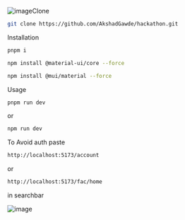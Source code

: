 ![image](https://github.com/AkshadGawde/hackathon/assets/140951916/71914688-1729-479b-8c1e-eded9a805834)Clone
```bash
git clone https://github.com/AkshadGawde/hackathon.git
```

Installation
```bash
pnpm i
```
```bash
npm install @material-ui/core --force
```
```bash
npm install @mui/material --force    
```
Usage
```bash
pnpm run dev
```
or
```bash
npm run dev
```
To Avoid auth paste
```bash
http://localhost:5173/account
```
or
```bash
http://localhost:5173/fac/home
```
in searchbar

![image](https://github.com/AkshadGawde/hackathon/assets/140951916/96be9328-1a03-4b67-bdb8-a785ec91295c)
